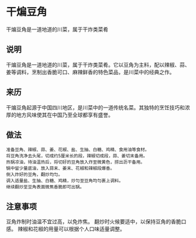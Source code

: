 干煸豆角
===

干煸豆角是一道地道的川菜，属于干炸类菜肴

## 说明
干煸豆角是一道地道的川菜，属于干炸类菜肴。它以豆角为主料，配以辣椒、蒜、姜等调料，烹制出香脆可口、麻辣鲜香的特色菜品，是川菜中的经典之作。

## 来历
干煸豆角起源于中国四川地区，是川菜中的一道传统名菜。其独特的烹饪技巧和浓厚的地方风味使其在中国乃至全球都享有盛誉。

## 做法
```shell
准备豆角、辣椒、蒜、姜、花椒、盐、生抽、白糖、鸡精、食用油等食材。
将豆角洗净去头尾，切成约5厘米长的段，辣椒切成段，蒜、姜切末备用。
热锅凉油，待油温热后，将切好的豆角放入炸至微黄色，捞出沥干备用。
锅中留少量底油，放入蒜末、姜末、花椒和辣椒段爆香。
倒入炸好的豆角，翻炒均匀。
调入适量盐、生抽、白糖、鸡精，炒匀至豆角均匀裹上调料。
继续翻炒至豆角表面微焦香脆即可出锅。
```

## 注意事项
豆角炸制时油温不宜过高，以免炸焦。
翻炒时火候要适中，以保持豆角的香脆口感。
辣椒和花椒的用量可以根据个人口味适量调整。